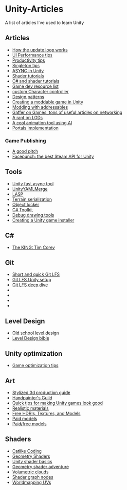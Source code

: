 # Unity-Articles
A list of articles I've used to learn Unity


## Articles
* [How the update loop works](https://blog.unity.com/technology/1k-update-calls)
* [UI Performance tips](https://create.unity3d.com/Unity-UI-optimization-tips)
* [Productivity tips](https://create.unity3d.com/ebook-improve-workflow?utm_campaign=DCS-Games_global_Newsletter_motiva%3A%3A12997%3A%3A2021-08-global-unity-newsletter-august-2%3A%3ASTO&utm_content=2021-08-global-unity-newsletter-august-2&utm_medium=email&utm_source=Eloqua&elqcst=272&elqcsid=4749)
* [Singleton tips](https://rohanmayya.com/a-quick-note-on-singleton-classes/)
* [ASYNC in Unity](https://john-tucker.medium.com/unity-leveling-up-with-async-await-tasks-2a7971df9c57)
* [Shader tutorials](https://www.ronja-tutorials.com/)
* [C# and shader tutorials](https://catlikecoding.com/unity/tutorials/)
* [Game dev resource list](https://blackshellmedia.com/game-development-resources/)
* [custom Character controller](https://www.cjonesdev.com/blog/unity-vs-the-custom-character-controller) 
* [Design patterns](https://refactoring.guru/design-patterns/catalog)
* [Creating a moddable game in Unity](https://www.turiyaware.com/blog/creating-a-moddable-unity-game)
* [Modding with addressables](https://www.raywenderlich.com/14494028-introduction-to-modding-unity-games-with-addressables)
* [Gaffer on Games: tons of useful articles on networking](https://gafferongames.com/)
* [A rant on LODs](https://forum.unity.com/threads/psa-a-general-rant-on-model-lods.859201/)
* [A cool animation tool using AI](https://www.deepmotion.com/)
* [Portals implementation](https://github.com/daniel-ilett/portals-urp)

### Game Publishing
* [A good pitch](https://ltpf.ramiismail.com/pitching-in/)
* [Facepunch: the best Steam API for Unity](https://github.com/Facepunch/Facepunch.Steamworks)


## Tools
* [Unity fast async tool](https://github.com/Cysharp/UniTask)
* [UnityYAMLMerge](https://docs.unity3d.com/Manual/SmartMerge.html)
* [LASP](https://github.com/keijiro/Lasp)
* [Terrain serialization](https://assetstore.unity.com/packages/tools/terrain/terrain-transition-tool-terrain-saves-pro-2020-199639#description)
* [Object locker](https://github.com/made-indrayana/object-locker)
* [C# Toolkit](https://assetstore.unity.com/packages/tools/utilities/c-toolkit-187469#description)
* [Debug drawing tools](https://bitbucket.org/Taugeshtu/clutter/src/master/General/Draw.cs)
* [Creating a Unity game installer](https://blog.kailaharris.com/2019-03-24/install-innosetup/)


## C#
* [The KING: Tim Corey](https://www.youtube.com/user/IAmTimCorey)


## Git
* [Short and quick Git LFS](https://youtu.be/9gaTargV5BY)
* [Git LFS Unity setup](https://youtu.be/09McJ2NL7YM)
* [Git LFS deep dive](https://youtu.be/iJ3hXuEVKAc)
* []()
* []()
* []()
* []()

## Level Design
* [Old school level design](https://noclip.website/)
* [Level Design bible](https://drive.google.com/file/d/1xGzouGSfYKQf0axARoeJsLl6EFFnjIBg/view)

## Unity optimization
* [Game optimization tips](https://www.youtube.com/watch?v=ysk7ATmIeOs)

## Art
* [Stylized 3d production guide](https://stylized3d.80.lv/)
* [Handpainter's Guild](https://handpaintersguild.com/tutorials/)
* [Quick tips for making Unity games look good](https://www.youtube.com/watch?v=eDiRnWhqqIY)
* [Realistic materials](https://docs.unity3d.com/Manual/StandardShaderMaterialCharts.html)
* [Free HDRIs, Textures, and Models](https://polyhaven.com/)
* [Paid models](https://www.cgtrader.com/)
* [Paid/free models](https://www.turbosquid.com/)


## Shaders
* [Catlike Coding](https://catlikecoding.com/unity/tutorials/)
* [Geometry Shaders](https://halisavakis.com/my-take-on-shaders-geometry-shaders/)
* [Unity shader basics](https://github.com/Centribo/Unity-Shader-Basics-Tutorial)
* [Geometry shader adventure](http://vfxmike.blogspot.com/2018/07/geometry-shader-adventures-mesh.html)
* [Volumetric clouds](http://astroukoff.blogspot.com/2019/09/clouds-shader-breakdown.html)
* [Shader graph nodes](https://github.com/gilescoope/shader-graph-nodes)
* [Worldmapping UVs](https://gamedev.stackexchange.com/questions/136652/uv-world-mapping-in-shader-with-unity)
